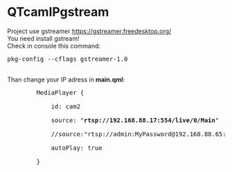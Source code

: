# QTcamIPgstream
Project use gstreamer https://gstreamer.freedesktop.org/<BR/>
You need install gstream! <BR/>
Check in console this command:<BR/>
<pre>pkg-config --cflags gstreamer-1.0</pre>
<BR/>
Than change your IP adress in<b> main.qml</b>:
<BR/>
<pre>
        MediaPlayer {<BR/>
            id: cam2<BR/>
            source: "<b>rtsp://192.168.88.17:554/live/0/Main</b>"<BR/>
            //source:"rtsp://admin:MyPassword@192.168.88.65:554/Streaming/channels/1/?transportmode=multicast" //HiKVison camera stream<BR/>
            autoPlay: true<BR/>
        }
</pre>
